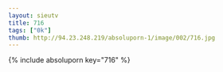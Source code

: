```yaml
--- 
layout: sieutv
title: 716
tags: ["0k"]
thumb: http://94.23.248.219/absoluporn-1/image/002/716.jpg
---
```

{% include absoluporn key="716" %} 
